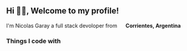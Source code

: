 <h2>Hi 🙋‍♂️, Welcome to my profile!</h2>
    <tr>
      <p>
        I'm Nicolas Garay a full stack devoloper from
        <img
          src="https://em-content.zobj.net/source/joypixels/275/flag-argentina_1f1e6-1f1f7.png"
          width="15px"
          height="15px"
        />
        <b>Corrientes, Argentina</b>
      </p>
        <tr>
      <h3>Things I code with</h3>


